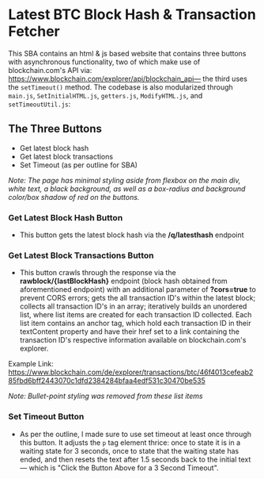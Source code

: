 # Latest BTC Block Hash & Transaction Fetcher

This SBA contains an html & js based website that contains three buttons with asynchronous functionality, two of which make use of blockchain.com's API via: https://www.blockchain.com/explorer/api/blockchain_api— the third uses the `setTimeout()` method. The codebase is also modularized through `main.js`, `SetInitialHTML.js`, `getters.js`, `ModifyHTML.js`, and `setTimeoutUtil.js`:

## The Three Buttons
- Get latest block hash
- Get latest block transactions
- Set Timeout (as per outline for SBA)

*Note: The page has minimal styling aside from flexbox on the main div, white text, a black background, as well as a box-radius and background color/box shadow of red on the buttons.*

### Get Latest Block Hash Button
- This button gets the latest block hash via the **/q/latesthash** endpoint

### Get Latest Block Transactions Button
- This button crawls through the response via the **rawblock/{lastBlockHash}** endpoint (block hash obtained from aforementioned endpoint) with an additional parameter of **?cors=true** to prevent CORS errors; gets the all transaction ID's within the latest block; collects all transaction ID's in an array; iteratively builds an unordered list, where list items are created for each transaction ID collected. Each list item contains an anchor tag, which hold each transaction ID in their textContent property and have their href set to a link containing the transaction ID's respective information available on blockchain.com's explorer.

Example Link: https://www.blockchain.com/de/explorer/transactions/btc/46f4013cefeab285fbd6bff2443070c1dfd2384284bfaa4edf531c30470be535

*Note: Bullet-point styling was removed from these list items*

### Set Timeout Button
- As per the outline, I made sure to use set timeout at least once through this button. It adjusts the `p` tag element thrice: once to state it is in a waiting state for 3 seconds, once to state that the waiting state has ended, and then resets the text after 1.5 seconds back to the initial text— which is "Click the Button Above for a 3 Second Timeout".